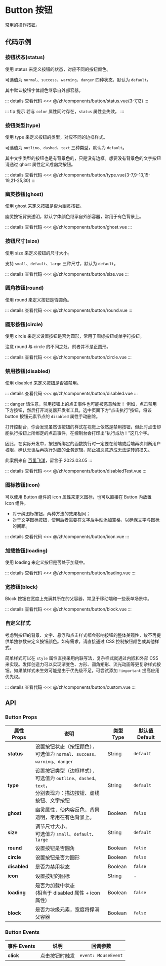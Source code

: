 # Button 按钮

常用的操作按钮。

<script setup>
import Status from './status.vue'
import Ghost from './ghost.vue'
import Type from './type.vue'
import Round from './round.vue'
import Circle from './circle.vue'
import Size from './size.vue'
import Disabled from './disabled.vue'
import DisabledTest from './disabledTest.vue'
import Icon from './icon.vue'
import Loading from './loading.vue'
import Block from './block.vue'
import Custom from './custom.vue'
</script>

## 代码示例

### 按钮状态(status)

使用 status 来定义按钮的状态，对应不同的按钮颜色。

可选值为 `normal`、`success`、`warning`、`danger` 四种状态，默认为 `default`。

其中默认按钮字体颜色继承自外部容器。

<div class="demo-block">

<Status />

::: details 查看代码
<<< @/zh/components/button/status.vue{3-7,12}
:::

</div>

::: tip 提示
若与 `color` 属性同时存在，`status` 属性会失效。
:::

### 按钮类型(type)

使用 type 来定义按钮的类型，对应不同的边框样式。

可选值为 `outline`、`dashed`、`text` 三种类型，默认为 `default`。

其中文字类型的按钮也是有背景色的，只是没有边框。想要没有背景色的文字按钮请通过 ghost 属性定义成幽灵按钮。

<div class="demo-block">

<Type />

::: details 查看代码
<<< @/zh/components/button/type.vue{3-7,9-13,15-19,21-25,30}
:::

</div>

### 幽灵按钮(ghost)

使用 ghost 来定义按钮是否为幽灵按钮。

幽灵按钮背景透明，默认字体颜色继承自外部容器，常用于有色背景上。

<div class="demo-block">

<Ghost />

::: details 查看代码
<<< @/zh/components/button/ghost.vue
:::

</div>

### 按钮尺寸(size)

使用 size 来定义按钮的尺寸大小。

支持 `small`、`default`、`large` 三种尺寸，默认为 `default`。

<div class="demo-block">

<Size />

::: details 查看代码
<<< @/zh/components/button/size.vue
:::

</div>

### 圆角按钮(round)

使用 round 来定义按钮是否圆角。

<div class="demo-block">

<Round />

::: details 查看代码
<<< @/zh/components/button/round.vue
:::

</div>

### 圆形按钮(circle)

使用 circle 来定义设置按钮是否为圆形，常用于图标按钮或单字符按钮。

注意 round 与 circle 的不同之处，前者并不是正圆形。

<div class="demo-block">

<Circle />

::: details 查看代码
<<< @/zh/components/button/circle.vue
:::

</div>

### 禁用按钮(disabled)

使用 disabled 来定义按钮是否被禁用。

<div class="demo-block">

<Disabled />

::: details 查看代码
<<< @/zh/components/button/disabled.vue
:::

</div>

::: danger 请注意，禁用按钮上的点击事件也可能被恶意触发！
例如，点击禁用下方按钮，然后打开浏览器开发者工具，选中页面下方“点击执行”按钮，将该 button 按钮元素节点的 `disabled` 属性手动删除。

打开控制台，你会发现虽然该按钮的样式在视觉上依然是禁用按钮，但此时点击却能执行按钮上所绑定的点击事件，在控制台会打印出“执行成功！”这几个字。

因此，在实际开发中，按钮所绑定的函数执行时一定要在前端或后端再次判断用户权限，确认无误后再执行对应的业务逻辑，防止被恶意造成无法逆转的损失。

此案例来自 [百里飞洋](https://github.com/Barry-Flynn)，留言于 2023.03.05
:::

<div class="demo-block">

<DisabledTest />

::: details 查看代码
<<< @/zh/components/button/disabledTest.vue
:::

</div>

### 图标按钮(icon)

可以使用 Button 组件的 icon 属性来定义图标，也可以直接在 Button 内放置 Icon 组件。

- 对于纯图标按钮，两种方法的效果相同；
- 对于文字图标按钮，使用后者需要在文字后手动添加空格，以确保文字与图标的间距。

<div class="demo-block">

<Icon />

::: details 查看代码
<<< @/zh/components/button/icon.vue
:::

</div>

### 加载按钮(loading)

使用 loading 来定义按钮是否处于加载中。

<div class="demo-block">

<Loading />

::: details 查看代码
<<< @/zh/components/button/loading.vue
:::

</div>

### 宽按钮(block)

Block 按钮在宽度上充满其所在的父容器，常见于移动端和一些表单场景中。

<div class="demo-block">

<Block />

::: details 查看代码
<<< @/zh/components/button/block.vue
:::

</div>

### 自定义样式

考虑到按钮的背景、文字、悬浮和点击样式都会影响按钮的整体美观性，故不再提供单独参数来定义按钮颜色。如有需求，请直接通过 CSS 控制按钮颜色或其他样式。

简单样式可以在 `style` 属性直接采用内联写法，复杂样式就通过内嵌和外部 CSS 来实现。发挥创造力可以实现渐变色、方形、圆角矩形、流光动画等更复杂样式按钮。如果某样式未生效可能是由于优先级不足，可尝试添加 `!important` 提高应用优先权。

<div class="demo-block">

<Custom />

::: details 查看代码
<<< @/zh/components/button/custom.vue
:::

</div>

## API

### Button Props

| 属性 Props   | 说明                                                         | 类型 Type | 默认值 Default |
| ------------ | ------------------------------------------------------------ | --------- | -------------- |
| **status**   | 设置按钮状态（按钮颜色），<br />可选值为 `normal`、`success`、`warning`、`danger` | String    | `default`      |
| **type**     | 设置按钮类型（边框样式），<br />可选值为 `outline`、`dashed`、`text`，<br />分别表现为：描边按钮、虚线按钮、文字按钮 | String    | `default`      |
| **ghost**    | 幽灵属性，使内容反色，背景透明，常用在有色背景上。           | Boolean   | `false`        |
| **size**     | 调节尺寸大小，<br />可选值为 `small`、`default`、`large`     | String    | `default`      |
| **round**    | 设置按钮是否圆角                                             | Boolean   | `false`        |
| **circle**   | 设置按钮是否为圆形                                           | Boolean   | `false`        |
| **disabled** | 是否为禁用状态                                               | Boolean   | `false`        |
| **icon**     | 设置按钮的图标                                               | String    | -              |
| **loading**  | 是否为加载中状态<br />(相当于 disabled 属性 + icon 属性)     | Boolean   | `false`        |
| **block**    | 是否为块级元素，宽度将撑满父容器                             | Boolean   | `false`        |

### Button Events

| 事件 Events | 说明           | 回调参数            |
| ----------- | -------------- | ------------------- |
| **click**   | 点击按钮时触发 | `event: MouseEvent` |
